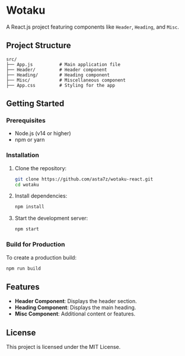 # Wotaku

A React.js project featuring components like `Header`, `Heading`, and `Misc`.

## Project Structure

```
src/
├── App.js          # Main application file
├── Header/         # Header component
├── Heading/        # Heading component
├── Misc/           # Miscellaneous component
├── App.css         # Styling for the app
```

## Getting Started

### Prerequisites
- Node.js (v14 or higher)
- npm or yarn

### Installation
1. Clone the repository:
   ```bash
   git clone https://github.com/asta7z/wotaku-react.git
   cd wotaku
   ```

2. Install dependencies:
   ```bash
   npm install
   ```

3. Start the development server:
   ```bash
   npm start
   ```

### Build for Production
To create a production build:
```bash
npm run build
```

## Features
- **Header Component**: Displays the header section.
- **Heading Component**: Displays the main heading.
- **Misc Component**: Additional content or features.

## License
This project is licensed under the MIT License.
